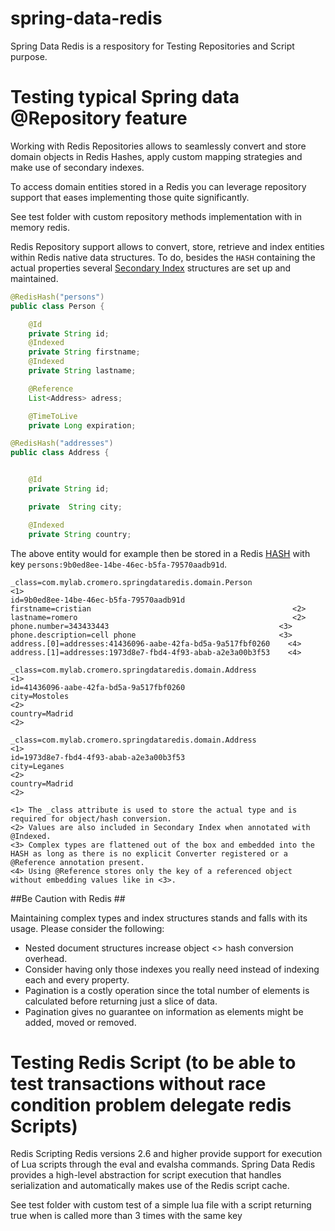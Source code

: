 # spring-data-redis
Spring Data Redis is a respository for Testing Repositories and Script purpose.


# Testing typical Spring data @Repository feature

Working with Redis Repositories allows to seamlessly convert and store domain objects in Redis Hashes, apply custom mapping strategies and make use of secondary indexes.

To access domain entities stored in a Redis you can leverage repository support that eases implementing those quite significantly.

See test folder with custom repository methods implementation with in memory redis.


Redis Repository support allows to convert, store, retrieve and index entities within Redis native data structures. To do, besides the `HASH` containing the actual properties several [Secondary Index](http://redis.io/topics/indexes) structures are set up and maintained.

```java
@RedisHash("persons")
public class Person {

    @Id
    private String id;
    @Indexed
    private String firstname;
    @Indexed
    private String lastname;

    @Reference
    List<Address> adress;

    @TimeToLive
    private Long expiration;
```


```java
@RedisHash("addresses")
public class Address {


    @Id
    private String id;

    private  String city;

    @Indexed
    private String country;

```

The above entity would for example then be stored in a Redis [HASH](http://redis.io/topics/data-types#hashes) with key `persons:9b0ed8ee-14be-46ec-b5fa-79570aadb91d`.

```properties
_class=com.mylab.cromero.springdataredis.domain.Person                <1>
id=9b0ed8ee-14be-46ec-b5fa-79570aadb91d
firstname=cristian                                             <2>
lastname=romero                                                <2>
phone.number=343433443                                      <3>
phone.description=cell phone                                <3>
address.[0]=addresses:41436096-aabe-42fa-bd5a-9a517fbf0260    <4>
address.[1]=addresses:1973d8e7-fbd4-4f93-abab-a2e3a00b3f53    <4>
```


```properties
_class=com.mylab.cromero.springdataredis.domain.Address                <1>
id=41436096-aabe-42fa-bd5a-9a517fbf0260
city=Mostoles                                                           <2>
country=Madrid                                                          <2>
```
```properties
_class=com.mylab.cromero.springdataredis.domain.Address                <1>
id=1973d8e7-fbd4-4f93-abab-a2e3a00b3f53
city=Leganes                                                            <2>
country=Madrid                                                          <2>
```

```
<1> The _class attribute is used to store the actual type and is required for object/hash conversion.
<2> Values are also included in Secondary Index when annotated with @Indexed.
<3> Complex types are flattened out of the box and embedded into the HASH as long as there is no explicit Converter registered or a @Reference annotation present.
<4> Using @Reference stores only the key of a referenced object without embedding values like in <3>.
```


##Be Caution with Redis ##

Maintaining complex types and index structures stands and falls with its usage. Please consider the following:

* Nested document structures increase object <> hash conversion overhead.
* Consider having only those indexes you really need instead of indexing each and every property.
* Pagination is a costly operation since the total number of elements is calculated before returning just a slice of data.
* Pagination gives no guarantee on information as elements might be added, moved or removed.



# Testing Redis Script (to be able to test transactions without race condition problem delegate redis Scripts)

Redis Scripting
Redis versions 2.6 and higher provide support for execution of Lua scripts through the eval and evalsha commands. Spring Data Redis provides a high-level abstraction for script execution that handles serialization and automatically makes use of the Redis script cache.

See test folder with custom test of a simple lua file with a script returning true when is called more than 3 times with the same key

